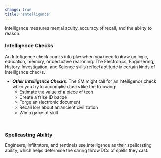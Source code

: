 ```yaml
---
change: true
title: 'Intelligence'
---
```


Intelligence measures mental acuity, accuracy of recall, and the ability to reason.

### Intelligence Checks

An Intelligence check comes into play when you need to draw on logic, education, memory, or deductive reasoning. The
Electronics, Engineering, History, Investigation, and Science skills reflect aptitude in certain kinds of Intelligence checks.

<skill-list abilityLimit="Intelligence"></skill-list>
- __*Other Intelligence Checks*__. The GM might call for an Intelligence check when you try to accomplish tasks like the following:
  - Estimate the value of a piece of tech
  - Create a false ID badge
  - Forge an electronic document
  - Recall lore about an ancient civilization
  - Win a game of skill

&nbsp;

### Spellcasting Ability
Engineers, infiltrators, and sentinels use Intelligence as their spellcasting ability, which helps determine the saving
throw DCs of spells they cast.

<source-reference pages="81-82"></source-reference>
